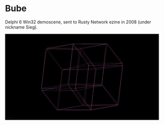 # Bube

Delphi 6 Win32 demoscene, sent to Rusty Network ezine in 2008 (under nickname Sieg).

![Screenshot](Screenshot.png)